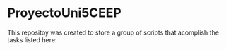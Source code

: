 # ProyectoUni5CEEP
This repositoy was created to store a group of scripts that acomplish the tasks listed here:
